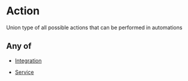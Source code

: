 # Action

Union type of all possible actions that can be performed in automations

## Any of

- [Integration](/api/automation/action/integration)

- [Service](/api/automation/action/service)

